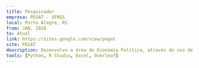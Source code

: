 ```yaml
---
title: Pesquisador
empresa: PEGAT - UFRGS
local: Porto Alegre, RS
from: JAN, 2020
to: Atual
link: https://sites.google.com/view/pegat
site: PEGAT
description: Desenvolvo a área de Economia Política, através do uso de modelos de Machine Learning (data mining, web scraping, forecasting, ...) e de Teoria dos Jogos (Jogo sequencial, estratégias puras, ...). O objetivo é identificar o comportamento dos políticos aos incentivos propostos. 
tools: [Python, R Studio, Excel, Overleaf]
---
```

